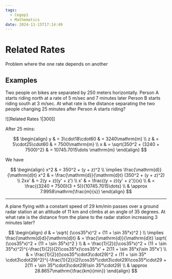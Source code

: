 ```yaml
---
tags:
  - Cegep1
  - Mathematics
date: 2024-11-15T17:14:49
---
```


# Related Rates

Problem where the one rate depends on another

## Examples

Two people on bikes are separated by 250 meters horizontally. Person A starts riding north at a rate of 5 m/sec and 7 minutes later Person B starts riding south at 3 m/sec. At what rate is the distance separating the two people changing 25 minutes after Person A starts riding?

![[Related Rates 1|300]]

After 25 mins:

$$
\begin{align}
y & = 3\cdot18\cdot60 & = 3240\mathrm{m} \\
z & = 5\cdot25\cdot60 & = 7500\mathrm{m} \\
x & = \sqrt{350^2 + (3240 + 7500)^2} & = 10745.7015\dots \mathrm{m}
\end{align}
$$

We have

$$
\begin{align}
x^2 & = 350^2 + (y + z)^2 \\
\implies \frac{\mathrm{d}}{\mathrm{d}t} x^2 & = \frac{\mathrm{d}}{\mathrm{d}t} (350^2 + (y + z)^2) \\
2xx' & = 2(y + z)(y' + z') \\
x' & = \frac{(y + z)(y' + z')}{x} \\
 & = \frac{(3240 + 7500)(3 + 5)}{10745.7015\dots} \\
 & \approx 7.9958\mathrm{\frac{m}{s}}
\end{align}
$$

---

A plane flying with a constant speed of 29 km/min passes over a ground radar station at an altitude of 11 km and climbs at an angle of 35 degrees. At what rate is the distance from the plane to the radar station increasing 3 minutes later?

$$
\begin{align}
d & = \sqrt{ (\cos35°x)^2 + (11 + \sin 35°x)^2 } \\
\implies \frac{\mathrm{d}d}{\mathrm{d}t} & = \frac{\mathrm{d}}{\mathrm{d}t} \sqrt{ (\cos35°x)^2 + (11 + \sin 35°x)^2 } \\
 & = \frac{1}{2}((\cos35°x)^2 + (11 + \sin 35°x)^2)^{-\frac{1}{2}}(2(\cos35°x)\cos35°x' + 2(11 + \sin 35°x)\sin 35°x') \\
 & = \frac{1}{2}((\cos35°\cdot3\cdot29)^2 + (11 + \sin 35°\cdot3\cdot29)^2)^{-\frac{1}{2}}(2(\cos35°\cdot3\cdot29)\cos35°\cdot29 + 2(11 + \sin 35°\cdot3\cdot29)\sin 35°\cdot29) \\
 & \approx 28.8657\mathrm{\frac{km}{min}}
\end{align}
$$